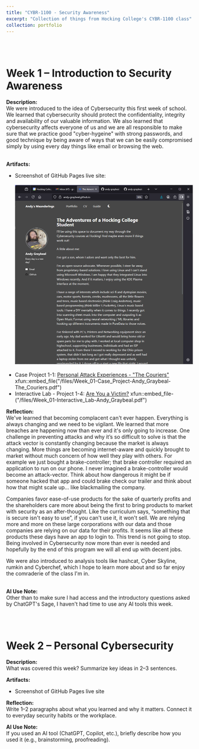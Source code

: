 ```yaml
---
title: "CYBR-1100 - Security Awareness"
excerpt: "Collection of things from Hocking College's CYBR-1100 class" # <br/><img src='/images/500x300.png'>
collection: portfolio
---
```


<a id="week_01"></a><br><br>
# Week 1 – Introduction to Security Awareness
 
**Description:**  
We were introduced to the idea of Cybersecurity this first week of school.  We learned that cybersecurity should protect the confidentiality, integrity and availability of our valuable information. We also learned that cybersecurity affects everyone of us and we are all responsible to make sure that we practice good "cyber-hygeine" with strong passwords, and good technique by being aware of ways that we can be easily compromised simply by using every day things like email or browsing the web.
<br><br>
 
**Artifacts:**  
- Screenshot of GitHub Pages live site: <br><br> <img src='/images/Screenshot_of_Live_github.io.png'>
<br><br>
- Case Project 1-1: [Personal Attack Experiences - "The Couriers"](/files/Week_01-Case_Project-Andy_Graybeal-The_Couriers.pdf)
  xfun::embed_file("/files/Week_01-Case_Project-Andy_Graybeal-The_Couriers.pdf")
- Interactive Lab - Project 1-4: [Are You a Victim?](/files/Week_01-Interactive_Lab-Andy_Graybeal.pdf)
  xfun::embed_file-("/files/Week_01-Interactive_Lab-Andy_Graybeal.pdf")
 
**Reflection:**  
We've learned that becoming complacent can't ever happen. Everything is always changing and we need to be vigilant. We learned that more breaches are happening now than ever and it's only going to increase. 
One challenge in preventing attacks and why it’s so difficult to solve is that the attack vector is constantly changing because the market is always changing.  More things are becoming internet-aware and quickly brought to market without much concern of how well they play with others.  For example we just bought a brake-controller; that brake controller required an application to run on our phone. I never imagined a brake-controller would become an attack-vector.  Think about how dangerous it might be if someone hacked that app and could brake check our trailer and think about how that might scale up… like blackmailing the company.

Companies favor ease-of-use products for the sake of quarterly profits and the shareholders care more about being the first to bring products to market with security as an after-thought. Like the curriculum says, “something that is secure isn't easy to use”, if you can't use it, it won't sell. We are relying more and more on these large corporations with our data and those companies are relying on our data for their profits. It seems like all these products these days have an app to login to. This trend is not going to stop. Being involved in Cybersecurity now more than ever is needed and hopefully by the end of this program we will all end up with decent jobs.

We were also introduced to analysis tools like hashcat, Cyber Skyline, rumkin and Cyberchef, which I hope to learn more about and so far enjoy the comraderie of the class I'm in.
<br><br>

**AI Use Note:**  
Other than to make sure I had access and the introductory questions asked by ChatGPT's Sage, I haven't had time to use any AI tools this week.

<a id="week_02"></a><br><br>
# Week 2 – Personal Cybersecurity
 
**Description:**  
What was covered this week? Summarize key ideas in 2–3 sentences.  
 
**Artifacts:**  
- Screenshot of GitHub Pages live site  
 
**Reflection:**  
Write 1–2 paragraphs about what you learned and why it matters. Connect it to everyday security habits or the workplace.  
 
**AI Use Note:**  
If you used an AI tool (ChatGPT, Copilot, etc.), briefly describe how you used it (e.g., brainstorming, proofreading).
